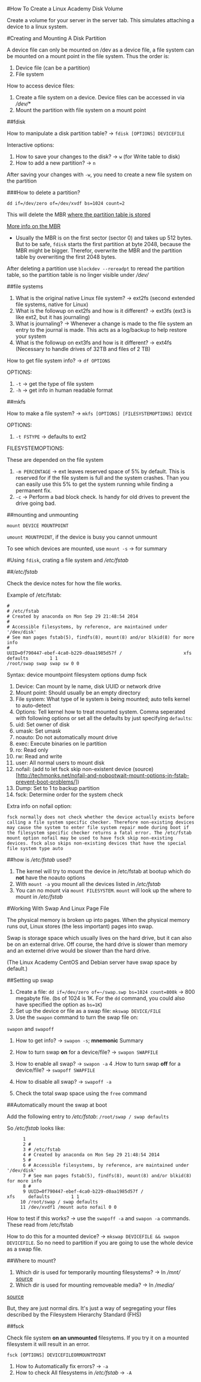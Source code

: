 #How To Create a Linux Academy Disk Volume

Create a volume for your server in the server tab. This simulates attaching a device to a linux system.

#Creating and Mounting A Disk Partition

A device file can only be mounted on /dev as a device file, a file system can be mounted on a mount point in the file system. Thus the order is:

1. Device file (can be a partition)
2. File system

How to access device files:

1. Create a file system on a device. Device files can be accessed in via */dev/**
2. Mount the partition with file system on a mount point

##fdisk

How to manipulate a disk partition table? -> `fdisk [OPTIONS] DEVICEFILE`

Interactive options:

1. How to save your changes to the disk? -> `w` (for Write table to disk) 
2. How to add a new partition? -> `n`

After saving your changes with `-w`, you need to create a new file system on the partition

###How to delete a partition?

`dd if=/dev/zero of=/dev/xvdf bs=1024 count=2`

This will delete the MBR [where the partition table is stored](http://wiki.osdev.org/Partition_Table)

[More info on the MBR](http://www.computerhope.com/jargon/m/mbr.htm)

* Usually the MBR is on the first sector (sector 0) and takes up 512 bytes. But to be safe, `fdisk` starts the first partition at byte 2048, because the MBR might be bigger. Therefor, overwrite the MBR and the partition table by overwriting the first 2048 bytes.

After deleting a partition use `blockdev --rereadpt` to reread the partition table, so the partition table is no linger visible under */dev/*

##file systems

1. What is the original native Linux file system? -> ext2fs (second extended file systems, native for Linux)
2. What is the followup on ext2fs and how is it different? -> ext3fs (ext3 is like ext2, but it has journaling)
3. What is journaling? -> Whenever a change is made to the file system an entry to the journal is made. This acts as a log/backup to help restore your system
4. What is the followup on ext3fs and how is it different? -> ext4fs (Necessary to handle drives of 32TB and files of 2 TB)

How to get file system info? -> `df OPTIONS`

OPTIONS:

1. `-t` -> get the type of file system
2. `-h` -> get info in human readable format

##mkfs

How to make a file system? -> `mkfs [OPTIONS] [FILESYSTEMOPTIONS] DEVICE`

OPTIONS:

1. `-t FSTYPE` -> defaults to ext2

FILESYSTEMOPTIONS:

These are depended on the file system

1. `-m PERCENTAGE` -> ext leaves reserved space of 5% by default. This is reserved for if the file system is full and the system crashes. Than you can easily use this 5% to get the system running while finding a permanent fix.
2. `-c` -> Perform a bad block check. Is handy for old drives to prevent the drive going bad.

##mounting and unmounting

`mount DEVICE MOUNTPOINT`

`umount MOUNTPOINT`, if the device is busy you cannot unmount

To see which devices are mounted, use `mount -s` -> for summary

#Using `fdisk`, crating a file system and */etc/fstab*

##*/etc/fstab*

Check the device notes for how the file works.

Example of /etc/fstab:

```
#
# /etc/fstab
# Created by anaconda on Mon Sep 29 21:48:54 2014
#
# Accessible filesystems, by reference, are maintained under '/dev/disk'
# See man pages fstab(5), findfs(8), mount(8) and/or blkid(8) for more info
#
UUID=0f790447-ebef-4ca0-b229-d0aa1985d57f /                       xfs     defaults        1 1
/root/swap swap swap sw 0 0 
```

Syntax: device mountpoint filesystem options dump fsck
1. Device: Can mount by  le name, disk UUID or network drive
2. Mount point: Should usually be an empty directory
3. File system: What type of  le system is being mounted; auto tells kernel to auto-detect
4. Options: Tell kernel how to treat mounted system. Comma seperated with following options or set all the defaults by just specifying `defaults`:
  1. uid: Set owner of disk
  2. umask: Set umask
  3. noauto: Do not automatically mount drive  
  4. exec: Execute binaries on  le partition
  5. ro: Read only
  6. rw: Read and write
  7. user: All normal users to mount disk
  8. nofail: (add to let fsck skip non-existent device (source)[http://techmonks.net/nofail-and-nobootwait-mount-options-in-fstab-prevent-boot-problems/]) 
5. Dump: Set to 1 to backup partition
6. fsck: Determine order for the system check

Extra info on nofail option:

```
fsck normally does not check whether the device actually exists before calling a file system specific checker. Therefore non-existing devices may cause the system to enter file system repair mode during boot if the filesystem specific checker returns a fatal error. The /etc/fstab mount option nofail may be used to have fsck skip non-existing devices. fsck also skips non-existing devices that have the special file system type auto
```


##how is */etc/fstab* used?

1. The kernel will try to mount the device in /etc/fstab at bootup which do **not** have the noauto options
2. With `mount -a` you mount all the devices listed in */etc/fstab*
3. You can no mount via `mount FILESYSTEM`. `mount` will look up the where to mount in */etc/fstab*

#Working With Swap And Linux Page File

The physical memory is broken up into pages. When the physical memory runs out, Linux stores (the less important) pages into swap.

Swap is storage space which usually lives on the hard drive, but it can also be on an external drive. Off course, the hard drive is slower than memory and an externel drive would be slower than the hard drive.

(The Linux Academy CentOS and Debian server have swap space by default.)

##Setting up swap

1. Create a file: `dd if=/dev/zero of=~/swap.swp bs=1024 count=800k` -> 800 megabyte file. (bs of 1024 is 1K. For the `dd` command, you could also have specified the option as `bs=1K`)
2. Set up the device or file as a swap file: `mkswap DEVICE/FILE`
3. Use the `swapon` command to turn the swap file on:

`swapon` and `swapoff`

1. How to get info? -> `swapon -s`; **mnemonic** Summary
2. How to turn swap **on** for a device/file? -> `swapon SWAPFILE`
3. How to enable all swap? -> `swapon -a`
4 .How to turn swap **off** for a device/file? -> `swapoff SWAPFILE`
5. How to disable all swap? -> `swapoff -a`

4. Check the total swap space using the `free` command

##Automatically mount the swap at boot

Add the following entry to */etc/fstab*: `/root/swap / swap defaults`

So */etc/fstab* looks like:

```
      1 
      2 #
      3 # /etc/fstab
      4 # Created by anaconda on Mon Sep 29 21:48:54 2014
      5 #
      6 # Accessible filesystems, by reference, are maintained under '/dev/disk'
      7 # See man pages fstab(5), findfs(8), mount(8) and/or blkid(8) for more info
      8 #
      9 UUID=0f790447-ebef-4ca0-b229-d0aa1985d57f /                       xfs     defaults        1 1
     10 /root/swap / swap defaults
     11 /dev/xvdf1 /mount auto nofail 0 0
```

How to test if this works? -> use the `swapoff -a` and `swapon -a` commands. These read from /etc/fstab

How to do this for a mounted device? -> `mkswap DEVICEFILE && swapon DEVICEFILE`. So no need to partition if you are going to use the whole device as a swap file.

##Where to mount?

1. Which dir is used for temporarily mounting filesystems? -> In */mnt/* [source](http://www.linfo.org/mnt.html)
2. Which dir is used for mounting removeable media? -> In */media/*

[source](http://www.pathname.com/fhs/pub/fhs-2.3.html#MEDIAMOUNTPOINT)

But, they are just normal dirs. It's just a way of segregating your files described by the Filesystem Hierarchy Standard (FHS)

##fsck

Check file system **on an unmounted** filesytems. If you try it on a mounted filesystem it will result in an error.

`fsck [OPTIONS] DEVICEFILEORMOUNTPOINT`
1. How to Automatically fix errors? -> `-a`
2. How to check All filesystems in */etc/fstab* -> `-A`
